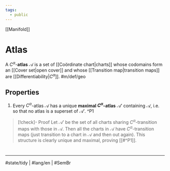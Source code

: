 ```yaml
---
tags:
  - public
---
```

[[Manifold]]
# Atlas

A $C^\alpha$-**atlas** $\mathscr{A}$ is a set of [[Coördinate chart|charts]] whose codomains form an [[Cover set|open cover]] and whose [[Transition map|transition maps]] are [[Differentiability|$C^\alpha$]]. #m/def/geo 

## Properties

1. Every $C^\alpha$-atlas $\mathscr{A}$ has a unique **maximal $C^\alpha$-atlas** $\mathscr{A}'$ containing $\mathscr{A}$, i.e. so that no atlas is a superset of $\mathscr{A}'$. ^P1

> [!check]- Proof
> Let $\mathscr{A}'$ be the set of all charts sharing $C^\alpha$-transition maps with those in $\mathscr{A}$.
> Then all the charts in $\mathscr{A}$ have $C^\alpha$-transition maps (just transition to a chart in $\mathscr{A}$ and then out again).
> This structure is clearly unique and maximal, proving [[#^P1]]. <span class="QED"/>

#
---
#state/tidy | #lang/en | #SemBr
